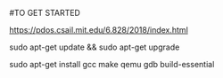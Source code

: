 #TO GET STARTED

https://pdos.csail.mit.edu/6.828/2018/index.html

sudo apt-get update && sudo apt-get upgrade

sudo apt-get install gcc make qemu gdb build-essential
